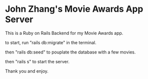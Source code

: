 # John Zhang's Movie Awards App Server

This is a Ruby on Rails Backend for my Movie Awards app.

to start, run "rails db:migrate" in the terminal.

then "rails db:seed" to pouplate the database with a few movies.

then "rails s" to start the server.

Thank you and enjoy.
